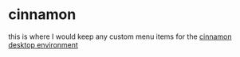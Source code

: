 # cinnamon

this is where I would keep any custom menu items for the [cinnamon desktop environment](https://en.wikipedia.org/wiki/Cinnamon_(desktop_environment))
